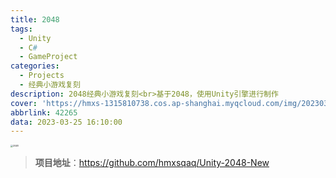 ```yaml
---
title: 2048
tags:
  - Unity
  - C#
  - GameProject
categories:
  - Projects
  - 经典小游戏复刻
description: 2048经典小游戏复刻<br>基于2048，使用Unity引擎进行制作
cover: 'https://hmxs-1315810738.cos.ap-shanghai.myqcloud.com/img/202303251612203.png'
abbrlink: 42265
data: 2023-03-25 16:10:00
---
```


<img src="https://hmxs-1315810738.cos.ap-shanghai.myqcloud.com/img/202303251612203.png" alt="2048" style="zoom: 25%;" />

> **项目地址**：https://github.com/hmxsqaq/Unity-2048-New